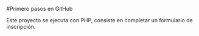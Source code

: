 #Primero pasos en GitHub

Este proyecto se ejecuta con PHP, consiste en completar un formulario de inscripción.